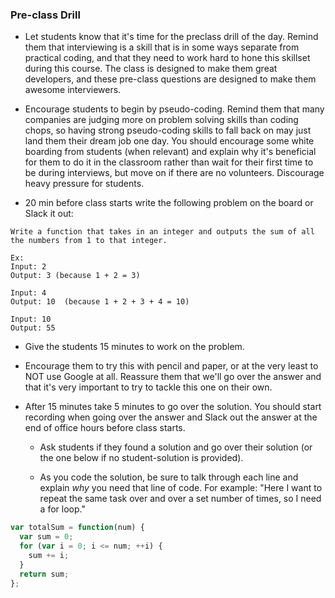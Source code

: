 ### Pre-class Drill

- Let students know that it's time for the preclass drill of the day. Remind them that interviewing is a skill that is in some ways separate from practical coding, and that they need to work hard to hone this skillset during this course. The class is designed to make them great developers, and these pre-class questions are designed to make them awesome interviewers.

- Encourage students to begin by pseudo-coding. Remind them that many companies are judging more on problem solving skills than coding chops, so having strong pseudo-coding skills to fall back on may just land them their dream job one day. You should encourage some white boarding from students (when relevant) and explain why it's beneficial for them to do it in the classroom rather than wait for their first time to be during interviews, but move on if there are no volunteers. Discourage heavy pressure for students.

- 20 min before class starts write the following problem on the board or Slack it out:

```
Write a function that takes in an integer and outputs the sum of all the numbers from 1 to that integer.

Ex:
Input: 2
Output: 3 (because 1 + 2 = 3)

Input: 4
Output: 10  (because 1 + 2 + 3 + 4 = 10)

Input: 10
Output: 55
```

- Give the students 15 minutes to work on the problem.

- Encourage them to try this with pencil and paper, or at the very least to NOT use Google at all. Reassure them that we'll go over the answer and that it's very important to try to tackle this one on their own.

- After 15 minutes take 5 minutes to go over the solution. You should start recording when going over the answer and Slack out the answer at the end of office hours before class starts.

  - Ask students if they found a solution and go over their solution (or the one below if no student-solution is provided).

  - As you code the solution, be sure to talk through each line and explain _why_ you need that line of code. For example: "Here I want to repeat the same task over and over a set number of times, so I need a for loop."

```js
var totalSum = function(num) {
  var sum = 0;
  for (var i = 0; i <= num; ++i) {
    sum += i;
  }
  return sum;
};
```
